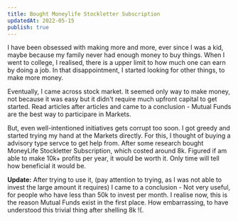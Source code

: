 ```yaml
---
title: Bought Moneylife Stockletter Subscription
updatedAt: 2022-05-15
publish: true
---
```


I have been obsessed with making more and more, ever since I was a kid, maybe because my family never had enough money to buy things. When I went to college, I realised, there is a upper limit to how much one can earn by doing a job. In that disappointment, I started looking for other things, to make more money.

Eventually, I came across stock market. It seemed only way to make money, not because it was easy but it didn't require much upfront capital to get started. Read articles after articles and came to a conclusion - Mutual Funds are the best way to participare in Markets.

But, even well-intentioned initiatives gets corrupt too soon. I got greedy and started trying my hand at the Markets directly. For this, I thought of buying a advisory type servce to get help from. After some research bought MoneyLife Stockletter Subscription, which costed around 8k. Figured if am able to make 10k+ profits per year, it would be worth it. Only time will tell how beneficial it would be.

**Update:**
After trying to use it, (pay attention to trying, as I was not able to invest the large amount it requires) I came to a conclusion - Not very useful, for people who have less than 50k to invest per month. I realise now, this is the reason Mutual Funds exist in the first place. How embarrassing, to have understood this trivial thing after shelling 8k !(.
